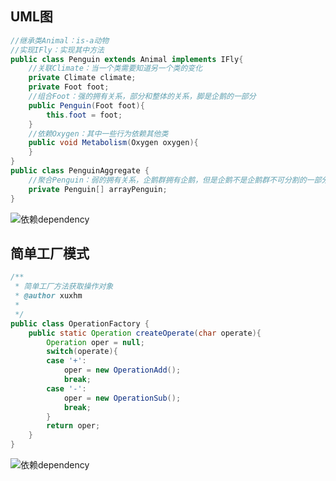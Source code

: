 ## UML图

```java
//继承类Animal：is-a动物
//实现IFly：实现其中方法
public class Penguin extends Animal implements IFly{
	//关联Climate：当一个类需要知道另一个类的变化
	private Climate climate;
  	private Foot foot;
	//组合Foot：强的拥有关系，部分和整体的关系，脚是企鹅的一部分
	public Penguin(Foot foot){
		this.foot = foot;
	}
	//依赖Oxygen：其中一些行为依赖其他类
	public void Metabolism(Oxygen oxygen){
	}
}
public class PenguinAggregate {
	//聚合Penguin：弱的拥有关系，企鹅群拥有企鹅，但是企鹅不是企鹅群不可分割的一部分
	private Penguin[] arrayPenguin;
}
```

![依赖dependency](https://github.com/xuxh0622/learn-designpattern/blob/master/image/auml.png)

## 简单工厂模式

```java
/**
 * 简单工厂方法获取操作对象
 * @author xuxhm
 *
 */
public class OperationFactory {
	public static Operation createOperate(char operate){
		Operation oper = null;
		switch(operate){
		case '+':
			oper = new OperationAdd();
			break;
		case '-':
			oper = new OperationSub();
			break;
		}
		return oper;
	}
}
```

![依赖dependency](https://github.com/xuxh0622/learn-designpattern/blob/master/image/afactory.png)